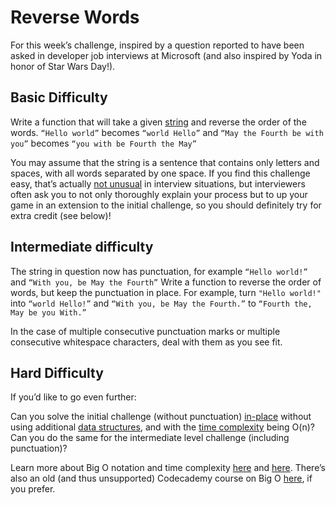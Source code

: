 # Reverse Words

For this week’s challenge, inspired by a question reported to have been asked in developer job interviews at Microsoft (and also inspired by Yoda in honor of Star Wars Day!).

## Basic Difficulty

Write a function that will take a given [string](https://en.wikipedia.org/wiki/String_(computer_science)) and reverse the order of the words. `“Hello world”` becomes `“world Hello”` and `“May the Fourth be with you”` becomes `“you with be Fourth the May”`

You may assume that the string is a sentence that contains only letters and spaces, with all words separated by one space.
If you find this challenge easy, that’s actually [not unusual](https://discuss.codecademy.com/t/code-challenges-in-interviews/82161) in interview situations, but interviewers often ask you to not only thoroughly explain your process but to up your game in an extension to the initial challenge, so you should definitely try for extra credit (see below)!

## Intermediate difficulty

The string in question now has punctuation, for example `“Hello world!”` and `“With you, be May the Fourth”` Write a function to reverse the order of words, but keep the punctuation in place. For example, turn `"Hello world!"` into `“world Hello!”` and `“With you, be May the Fourth.”` to `“Fourth the, May be you With.”`

In the case of multiple consecutive punctuation marks or multiple consecutive whitespace characters, deal with them as you see fit.

## Hard Difficulty

If you’d like to go even further:

Can you solve the initial challenge (without punctuation) [in-place](https://en.wikipedia.org/wiki/In-place_algorithm) without using additional [data structures](https://en.wikipedia.org/wiki/Data_structure), and with the [time complexity](https://en.wikipedia.org/wiki/Time_complexity) being O(n)? Can you do the same for the intermediate level challenge (including punctuation)?

Learn more about Big O notation and time complexity [here](https://stackoverflow.com/questions/487258/what-is-a-plain-english-explanation-of-big-o-notation) and [here](https://rob-bell.net/2009/06/a-beginners-guide-to-big-o-notation). There’s also an old (and thus unsupported) Codecademy course on Big O [here](https://www.codecademy.com/catalog), if you prefer.

